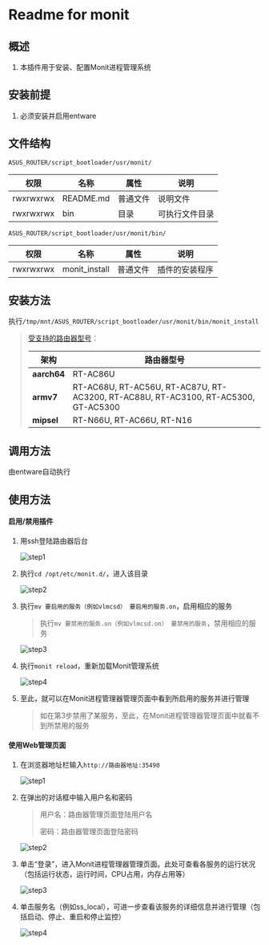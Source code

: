 # Readme for monit

## 概述

1. 本插件用于安装、配置Monit进程管理系统

## 安装前提

1. 必须安装并启用entware

## 文件结构

`ASUS_ROUTER/script_bootloader/usr/monit/`

| 权限      | 名称      | 属性     | 说明           |
| --------- | --------- | -------- | -------------- |
| rwxrwxrwx | README.md | 普通文件 | 说明文件       |
| rwxrwxrwx | bin       | 目录     | 可执行文件目录 |

`ASUS_ROUTER/script_bootloader/usr/monit/bin/`

| 权限      | 名称          | 属性     | 说明           |
| --------- | ------------- | -------- | -------------- |
| rwxrwxrwx | monit_install | 普通文件 | 插件的安装程序 |

## 安装方法

执行`/tmp/mnt/ASUS_ROUTER/script_bootloader/usr/monit/bin/monit_install`

   > [受支持的路由器型号](https://github.com/Entware/Entware/wiki/Install-on-Asus-stock-firmware)：
   >
   > | 架构        | 路由器型号                                                                         |
   > | ----------- | ---------------------------------------------------------------------------------- |
   > | **aarch64** | RT-AC86U                                                                           |
   > | **armv7**   | RT-AC68U, RT-AC56U, RT-AC87U, RT-AC3200, RT-AC88U, RT-AC3100, RT-AC5300, GT-AC5300 |
   > | **mipsel**  | RT-N66U, RT-AC66U, RT-N16                                                          |

## 调用方法

由entware自动执行

## 使用方法

#### 启用/禁用插件

1. 用ssh登陆路由器后台

   ![step1](../../../Documents_Assets/monit/enable_services/step1.png)

2. 执行`cd /opt/etc/monit.d/`，进入该目录

   ![step2](../../../Documents_Assets/monit/enable_services/step2.png)

3. 执行`mv 要启用的服务（例如vlmcsd） 要启用的服务.on`，启用相应的服务

   > 执行`mv 要禁用的服务.on（例如vlmcsd.on） 要禁用的服务`，禁用相应的服务

   ![step3](../../../Documents_Assets/monit/enable_services/step3.png)

4. 执行`monit reload`，重新加载Monit管理系统

   ![step4](../../../Documents_Assets/monit/enable_services/step4.png)

5. 至此，就可以在Monit进程管理器管理页面中看到所启用的服务并进行管理

   > 如在第3步禁用了某服务，至此，在Monit进程管理器管理页面中就看不到所禁用的服务

#### 使用Web管理页面

1. 在浏览器地址栏输入`http://路由器地址:35490`

   ![step1](../../../Documents_Assets/monit/web/step1.png)

2. 在弹出的对话框中输入用户名和密码

   > 用户名：路由器管理页面登陆用户名
   >
   > 密码：路由器管理页面登陆密码

   ![step2](../../../Documents_Assets/monit/web/step2.png)

3. 单击“登录”，进入Monit进程管理器管理页面。此处可查看各服务的运行状况（包括运行状态，运行时间，CPU占用，内存占用等）

   ![step3](../../../Documents_Assets/monit/web/step3.png)

4. 单击服务名（例如ss_local），可进一步查看该服务的详细信息并进行管理（包括启动、停止、重启和停止监控）

   ![step4](../../../Documents_Assets/monit/web/step4.png)